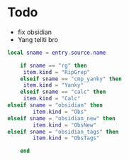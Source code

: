 # Todo

<!--toc:start-->

- fix obsidian
- Yang teliti bro

<!--toc:end-->

```lua
local sname = entry.source.name

    if sname == "rg" then
     item.kind = "RipGrep"
    elseif sname == "cmp_yanky" then
     item.kind = "Yanky"
    elseif sname == "calc" then
     item.kind = "Calc"
elseif sname = "obsidian" then
        item.kind = "Obs"
elseif sname = "obsidian_new" then
        item.kind = "ObsNew"
elseif sname = "obsidian_tags" then
        item.kind = "ObsTags"

    end


